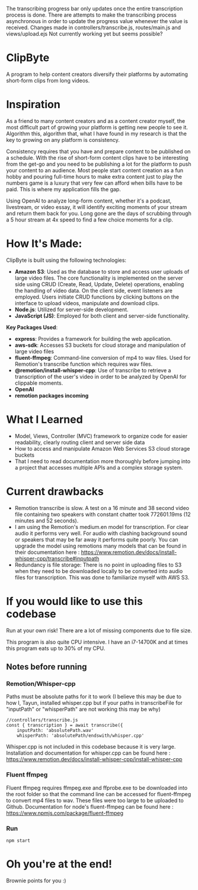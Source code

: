 The transcribing progress bar only updates once the entire transcription process is done.
There are attempts to make the transcribing process asynchronous in order to update the progress value whenever the value is received.
Changes made in controllers/transcribe.js, routes/main.js and views/upload.ejs
Not currently working yet but seems possible?

# ClipByte
A program to help content creators diversify their platforms by automating short-form clips from long videos.

# Inspiration
As a friend to many content creators and as a content creator myself, the most difficult part of growing your platform is getting new people to see it. Algorithm this, algorithm that, what I have found in my research is that the key to growing on any platform is consistency.

Consistency requires that you have and prepare content to be published on a schedule. With the rise of short-form content clips have to be interesting from the get-go and you need to be publishing a lot for the platform to push your content to an audience. Most people start content creation as a fun hobby and pouring full-time hours to make extra content just to play the numbers game is a luxury that very few can afford when bills have to be paid. This is where my application fills the gap.

Using OpenAI to analyze long-form content, whether it's a podcast, livestream, or video essay, it will identify exciting moments of your stream and return them back for you. Long gone are the days of scrubbing through a 5 hour stream at 4x speed to find a few choice moments for a clip.

# How It's Made:
ClipByte is built using the following technologies:

- **Amazon S3**: Used as the database to store and access user uploads of large video files. The core functionality is implemented on the server side using CRUD (Create, Read, Update, Delete) operations, enabling the handling of video data. On the client side, event listeners are employed. Users initiate CRUD functions by clicking buttons on the interface to upload videos, manipulate and download clips.
- **Node.js**: Utilized for server-side development.
- **JavaScript (JS)**: Employed for both client and server-side functionality.

**Key Packages Used**:
- **express**: Provides a framework for building the web application.
- **aws-sdk**: Accesses S3 buckets for cloud storage and manipulation of large video files
- **fluent-ffmpeg**: Command-line conversion of mp4 to wav files. Used for Remotion's transcribe function which requires wav files.
- **@remotion/install-whisper-cpp**: Use of transcribe to retrieve a transcription of the user's video in order to be analyzed by OpenAI for clippable moments.
- **OpenAI**
- **remotion packages incoming**

# What I Learned
- Model, Views, Controller (MVC) framework to organize code for easier readability, clearly routing client and server side data
- How to access and manipulate Amazon Web Services S3 cloud storage buckets
- That I need to read documentation more thoroughly before jumping into a project that accesses multiple APIs and a complex storage system.

# Current drawbacks
- Remotion transcribe is slow. A test on a 16 minute and 38 second video file containing two speakers with constant chatter took 772601.19ms (12 minutes and 52 seconds).
- I am using the Remotion's medium.en model for transcription. For clear audio it performs very well. For audio with clashing background sound or speakers that may be far away it performs quite poorly. You can upgrade the model using remotions many models that can be found in their documentation here : https://www.remotion.dev/docs/install-whisper-cpp/transcribe#inputpath
- Redundancy is file storage: There is no point in uploading files to S3 when they need to be downloaded locally to be converted into audio files for transcription. This was done to familiarize myself with AWS S3.

# If you would like to use this codebase
Run at your own risk!
There are a lot of missing components due to file size.

This program is also quite CPU intensive. I have an i7-14700K and at times this program eats up to 30% of my CPU.

## Notes before running
### Remotion/Whisper-cpp
Paths must be absolute paths for it to work (I believe this may be due to how I, Tayun, installed whisper.cpp but if your paths in transcribeFile for "inputPath" or "whisperPath" are not working this may be why)

```
//controllers/transcribe.js
const { transcription } = await transcribe({
    inputPath: 'absolutePath.wav'
    whisperPath: 'absolutePath/endswith/whisper.cpp'
```
Whisper.cpp is not included in this codebase because it is very large.
Installation and documentation for whisper.cpp can be found here : https://www.remotion.dev/docs/install-whisper-cpp/install-whisper-cpp

### Fluent ffmpeg
Fluent ffmpeg requires ffmpeg.exe and ffprobe.exe to be downloaded into the root folder so that the command line can be accessed for fluent-ffmpeg to convert mp4 files to wav. These files were too large to be uploaded to Github.
Documentation for node's fluent-ffmpeg can be found here : https://www.npmjs.com/package/fluent-ffmpeg

### Run
`npm start`


# Oh you're at the end!
Brownie points for you :)